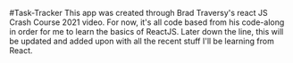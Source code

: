 #Task-Tracker
This app was created through Brad Traversy's react JS Crash Course 2021 video.
For now, it's all code based from his code-along in order for me to learn the basics of ReactJS. Later down the line, this will be 
updated and added upon with all the recent stuff I'll be learning from React.
